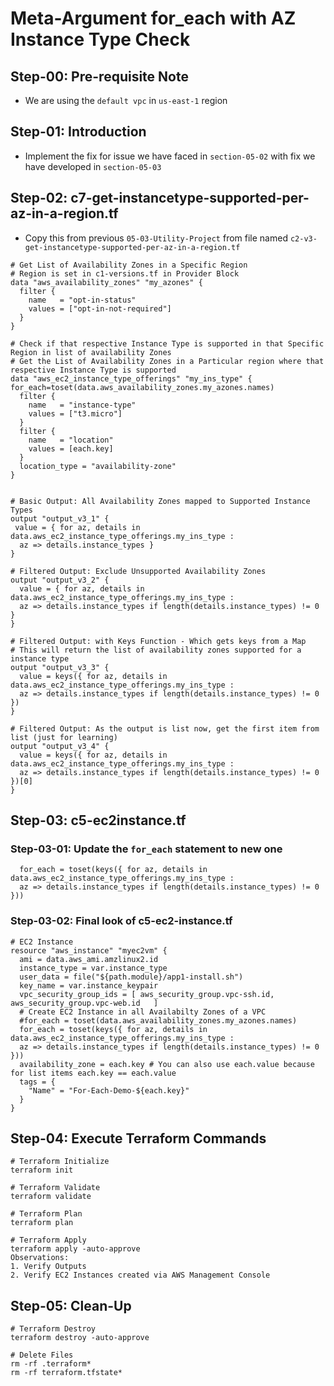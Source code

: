 # Meta-Argument for_each with AZ Instance Type Check

## Step-00: Pre-requisite Note
- We are using the `default vpc` in `us-east-1` region

## Step-01: Introduction
- Implement the fix for issue we have faced in `section-05-02` with fix we have developed in `section-05-03`

## Step-02: c7-get-instancetype-supported-per-az-in-a-region.tf
- Copy this from previous `05-03-Utility-Project` from file named  `c2-v3-get-instancetype-supported-per-az-in-a-region.tf`
```t
# Get List of Availability Zones in a Specific Region
# Region is set in c1-versions.tf in Provider Block
data "aws_availability_zones" "my_azones" {
  filter {
    name   = "opt-in-status"
    values = ["opt-in-not-required"]
  }
}

# Check if that respective Instance Type is supported in that Specific Region in list of availability Zones
# Get the List of Availability Zones in a Particular region where that respective Instance Type is supported
data "aws_ec2_instance_type_offerings" "my_ins_type" {
for_each=toset(data.aws_availability_zones.my_azones.names)
  filter {
    name   = "instance-type"
    values = ["t3.micro"]
  }
  filter {
    name   = "location"
    values = [each.key]
  }
  location_type = "availability-zone"
}


# Basic Output: All Availability Zones mapped to Supported Instance Types
output "output_v3_1" {
 value = { for az, details in data.aws_ec2_instance_type_offerings.my_ins_type :
  az => details.instance_types }   
}

# Filtered Output: Exclude Unsupported Availability Zones
output "output_v3_2" {
  value = { for az, details in data.aws_ec2_instance_type_offerings.my_ins_type :
  az => details.instance_types if length(details.instance_types) != 0 }
}

# Filtered Output: with Keys Function - Which gets keys from a Map
# This will return the list of availability zones supported for a instance type
output "output_v3_3" {
  value = keys({ for az, details in data.aws_ec2_instance_type_offerings.my_ins_type :
  az => details.instance_types if length(details.instance_types) != 0 }) 
}

# Filtered Output: As the output is list now, get the first item from list (just for learning)
output "output_v3_4" {
  value = keys({ for az, details in data.aws_ec2_instance_type_offerings.my_ins_type :
  az => details.instance_types if length(details.instance_types) != 0 })[0]
}
```

## Step-03: c5-ec2instance.tf
### Step-03-01: Update the `for_each` statement to new one 
```t
  for_each = toset(keys({ for az, details in data.aws_ec2_instance_type_offerings.my_ins_type :
  az => details.instance_types if length(details.instance_types) != 0 }))
```
### Step-03-02: Final look of c5-ec2-instance.tf
```t
# EC2 Instance
resource "aws_instance" "myec2vm" {
  ami = data.aws_ami.amzlinux2.id
  instance_type = var.instance_type
  user_data = file("${path.module}/app1-install.sh")
  key_name = var.instance_keypair
  vpc_security_group_ids = [ aws_security_group.vpc-ssh.id, aws_security_group.vpc-web.id   ]
  # Create EC2 Instance in all Availabilty Zones of a VPC  
  #for_each = toset(data.aws_availability_zones.my_azones.names)
  for_each = toset(keys({ for az, details in data.aws_ec2_instance_type_offerings.my_ins_type :
  az => details.instance_types if length(details.instance_types) != 0 }))
  availability_zone = each.key # You can also use each.value because for list items each.key == each.value
  tags = {
    "Name" = "For-Each-Demo-${each.key}"
  }
}
```

## Step-04: Execute Terraform Commands
```t
# Terraform Initialize
terraform init

# Terraform Validate
terraform validate

# Terraform Plan
terraform plan

# Terraform Apply
terraform apply -auto-approve
Observations:
1. Verify Outputs
2. Verify EC2 Instances created via AWS Management Console
```


## Step-05: Clean-Up
```t
# Terraform Destroy
terraform destroy -auto-approve

# Delete Files
rm -rf .terraform*
rm -rf terraform.tfstate*
```